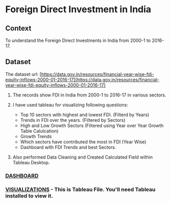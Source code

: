 # Foreign Direct Investment in India

## Context
To understand the Foreign Direct Investments in India from 2000-1 to 2016-17.

## Dataset
The dataset url:  [https://data.gov.in/resources/financial-year-wise-fdi-equity-inflows-2000-01-2016-17](https://data.gov.in/resources/financial-year-wise-fdi-equity-inflows-2000-01-2016-17)

1. The records show FDI in India from 2000-1 to 2016-17 in various sectors.
2. I have used tableau for visualizing following questions:
    - Top 10 sectors with highest and lowest FDI. (Filterd by Years)
    - Trends in FDI over the years. (Filtered by Sectors)
    - High and Low Growth Sectors (Filtered using Year over Year Growth Table Calulcation)
    - Growth Trends
    - Which sectors have contributed the most in FDI (Year Wise)
    - Dashboard with FDI Trends and best Sectors.

3. Also performed Data Cleaning and Created Calculated Field within Tableau Desktop.


### [DASHBOARD](https://github.com/Harshit-Chaturvedi/FDI-India-2001-17-Tableau-Viz/blob/master/Dashboards.pdf)
### [VISUALIZATIONS](https://github.com/Harshit-Chaturvedi/FDI-India-2001-17-Tableau-Viz/blob/master/FDI_Investments_2001-17.twb) - This is Tableau File. You'll need Tableau installed to view it.
